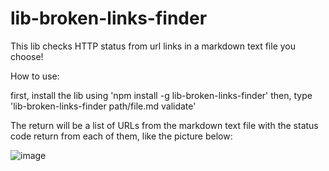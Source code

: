 # lib-broken-links-finder
This lib checks HTTP status from url links in a markdown text file you choose!

How to use:

first, install the lib using 'npm install -g lib-broken-links-finder'
then, type 'lib-broken-links-finder path/file.md validate'

The return will be a list of URLs from the markdown text file with the status code return from each of them, like the picture below:

![image](https://user-images.githubusercontent.com/62837683/156863949-d733b746-1f5d-4f5b-9015-cbb2abc674c6.png)

